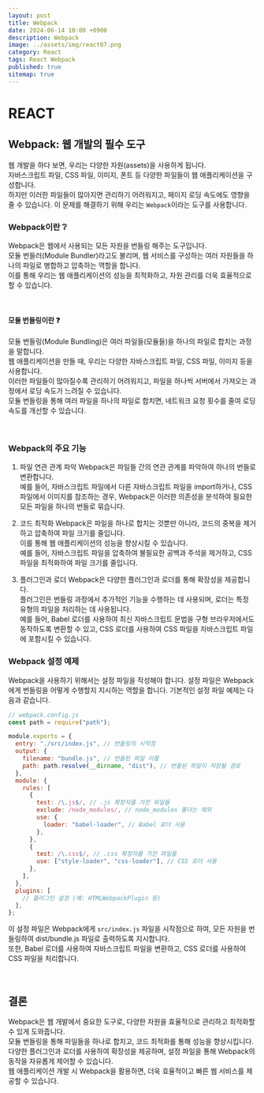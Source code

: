 ```yaml
---
layout: post
title: Webpack
date: 2024-06-14 10:00 +0900
description: Webpack
image: ../assets/img/react07.png
category: React
tags: React Webpack
published: true
sitemap: true
---
```


# REACT

## Webpack: 웹 개발의 필수 도구

웹 개발을 하다 보면, 우리는 다양한 자원(assets)을 사용하게 됩니다. <br>
자바스크립트 파일, CSS 파일, 이미지, 폰트 등 다양한 파일들이 웹 애플리케이션을 구성합니다. <br>
하지만 이러한 파일들이 많아지면 관리하기 어려워지고, 페이지 로딩 속도에도 영향을 줄 수 있습니다. 이 문제를 해결하기 위해 우리는 `Webpack`이라는 도구를 사용합니다.
<br>

### Webpack이란 ❔

Webpack은 웹에서 사용되는 모든 자원을 번들링 해주는 도구입니다. <br>
모듈 번들러(Module Bundler)라고도 불리며, 웹 서비스를 구성하는 여러 자원들을 하나의 파일로 병합하고 압축하는 역할을 합니다. <br>
이를 통해 우리는 웹 애플리케이션의 성능을 최적화하고, 자원 관리를 더욱 효율적으로 할 수 있습니다.

<br>

#### 모듈 번들링이란 ❓

모듈 번들링(Module Bundling)은 여러 파일들(모듈들)을 하나의 파일로 합치는 과정을 말합니다. <br>
웹 애플리케이션을 만들 때, 우리는 다양한 자바스크립트 파일, CSS 파일, 이미지 등을 사용합니다. <br>
이러한 파일들이 많아질수록 관리하기 어려워지고, 파일을 하나씩 서버에서 가져오는 과정에서 로딩 속도가 느려질 수 있습니다. <br>
모듈 번들링을 통해 여러 파일을 하나의 파일로 합치면, 네트워크 요청 횟수를 줄여 로딩 속도를 개선할 수 있습니다.

<br>

### Webpack의 주요 기능

1. 파일 연관 관계 파악
   Webpack은 파일들 간의 연관 관계를 파악하여 하나의 번들로 변환합니다. <br>
   예를 들어, 자바스크립트 파일에서 다른 자바스크립트 파일을 import하거나, CSS 파일에서 이미지를 참조하는 경우, Webpack은 이러한 의존성을 분석하여 필요한 모든 파일을 하나의 번들로 묶습니다.
   <br>

2. 코드 최적화
   Webpack은 파일을 하나로 합치는 것뿐만 아니라, 코드의 중복을 제거하고 압축하여 파일 크기를 줄입니다. <br>
   이를 통해 웹 애플리케이션의 성능을 향상시킬 수 있습니다.<br>
   예를 들어, 자바스크립트 파일을 압축하여 불필요한 공백과 주석을 제거하고, CSS 파일을 최적화하여 파일 크기를 줄입니다.
   <br>

3. 플러그인과 로더
   Webpack은 다양한 플러그인과 로더를 통해 확장성을 제공합니다.<br>
   플러그인은 번들링 과정에서 추가적인 기능을 수행하는 데 사용되며, 로더는 특정 유형의 파일을 처리하는 데 사용됩니다. <br>
   예를 들어, Babel 로더를 사용하여 최신 자바스크립트 문법을 구형 브라우저에서도 동작하도록 변환할 수 있고, CSS 로더를 사용하여 CSS 파일을 자바스크립트 파일에 포함시킬 수 있습니다.

### Webpack 설정 예제

Webpack을 사용하기 위해서는 설정 파일을 작성해야 합니다. 설정 파일은 Webpack에게 번들링을 어떻게 수행할지 지시하는 역할을 합니다. 기본적인 설정 파일 예제는 다음과 같습니다.

```javascript
// webpack.config.js
const path = require("path");

module.exports = {
  entry: "./src/index.js", // 번들링의 시작점
  output: {
    filename: "bundle.js", // 번들된 파일 이름
    path: path.resolve(__dirname, "dist"), // 번들된 파일이 저장될 경로
  },
  module: {
    rules: [
      {
        test: /\.js$/, // .js 확장자를 가진 파일들
        exclude: /node_modules/, // node_modules 폴더는 제외
        use: {
          loader: "babel-loader", // Babel 로더 사용
        },
      },
      {
        test: /\.css$/, // .css 확장자를 가진 파일들
        use: ["style-loader", "css-loader"], // CSS 로더 사용
      },
    ],
  },
  plugins: [
    // 플러그인 설정 (예: HTMLWebpackPlugin 등)
  ],
};
```

이 설정 파일은 Webpack에게 `src/index.js` 파일을 시작점으로 하여, 모든 자원을 번들링하여 dist/bundle.js 파일로 출력하도록 지시합니다.<br>
또한, Babel 로더를 사용하여 자바스크립트 파일을 변환하고, CSS 로더를 사용하여 CSS 파일을 처리합니다.

<br>

## 결론

Webpack은 웹 개발에서 중요한 도구로, 다양한 자원을 효율적으로 관리하고 최적화할 수 있게 도와줍니다. <br>
모듈 번들링을 통해 파일들을 하나로 합치고, 코드 최적화를 통해 성능을 향상시킵니다.<br>
다양한 플러그인과 로더를 사용하여 확장성을 제공하며, 설정 파일을 통해 Webpack의 동작을 자유롭게 제어할 수 있습니다. <br>
웹 애플리케이션 개발 시 Webpack을 활용하면, 더욱 효율적이고 빠른 웹 서비스를 제공할 수 있습니다.
